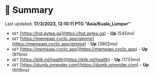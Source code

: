 # 📖 Summary
Last updated: **17/3/2023, 12:10:11 PTG "Asia/Kuala_Lumpur"**

- `GET` [https://hst.aytea.ga](https://hst.aytea.ga) - **Up** (545ms)
- `GET` [https://memeapi.cyclic.app/gimme](https://memeapi.cyclic.app/gimme) - **Up** (3802ms)
- `GET` [https://memeapi.cyclic.app](https://memeapi.cyclic.app) - **Up** (811ms)
- `GET` [https://klik.ml/health](https://klik.ml/health) - **Up** (1733ms)
- `GET` [https://dumb.onrender.com](https://dumb.onrender.com) - **Up** (609ms)
